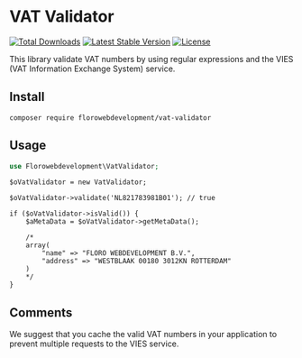# VAT Validator

<a href="https://packagist.org/packages/florowebdevelopment/vat-validator"><img src="https://poser.pugx.org/florowebdevelopment/vat-validator/d/total.svg" alt="Total Downloads"></a>
<a href="https://packagist.org/packages/florowebdevelopment/vat-validator"><img src="https://poser.pugx.org/florowebdevelopment/vat-validator/v/stable.svg" alt="Latest Stable Version"></a>
<a href="https://packagist.org/packages/florowebdevelopment/vat-validator"><img src="https://poser.pugx.org/florowebdevelopment/vat-validator/license.svg" alt="License"></a>

This library validate VAT numbers by using regular expressions and the VIES (VAT Information Exchange System) service.

## Install

```
composer require florowebdevelopment/vat-validator
```

## Usage

```php
use Florowebdevelopment\VatValidator;
```

```
$oVatValidator = new VatValidator;

$oVatValidator->validate('NL821783981B01'); // true

if ($oVatValidator->isValid()) {
    $aMetaData = $oVatValidator->getMetaData();
    
    /*
    array(
        "name" => "FLORO WEBDEVELOPMENT B.V.",
        "address" => "WESTBLAAK 00180 3012KN ROTTERDAM"
    )
    */
}
```

## Comments

We suggest that you cache the valid VAT numbers in your application to prevent multiple requests to the VIES service.
